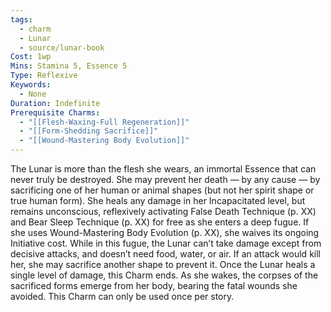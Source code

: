 ```yaml
---
tags:
  - charm
  - Lunar
  - source/lunar-book
Cost: 1wp
Mins: Stamina 5, Essence 5
Type: Reflexive
Keywords:
  - None
Duration: Indefinite
Prerequisite Charms:
  - "[[Flesh-Waxing-Full Regeneration]]"
  - "[[Form-Shedding Sacrifice]]"
  - "[[Wound-Mastering Body Evolution]]"
---
```

The Lunar is more than the flesh she wears, an immortal Essence that can never truly be destroyed. She may prevent her death — by any cause — by sacrificing one of her human or animal shapes (but not her spirit shape or true human form). She heals any damage in her Incapacitated level, but remains unconscious, reflexively activating False Death Technique (p. XX) and Bear Sleep Technique (p. XX) for free as she enters a deep fugue. If she uses Wound-Mastering Body Evolution (p. XX), she waives its ongoing Initiative cost. While in this fugue, the Lunar can’t take damage except from decisive attacks, and doesn’t need food, water, or air. If an attack would kill her, she may sacrifice another shape to prevent it. Once the Lunar heals a single level of damage, this Charm ends. As she wakes, the corpses of the sacrificed forms emerge from her body, bearing the fatal wounds she avoided. This Charm can only be used once per story.